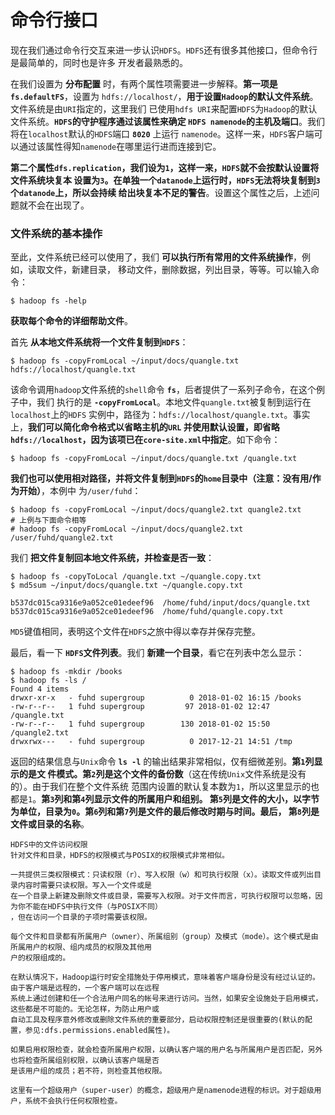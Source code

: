 命令行接口
==========================================================================
现在我们通过命令行交互来进一步认识`HDFS`。`HDFS`还有很多其他接口，但命令行是最简单的，同时也是许多
开发者最熟悉的。

在我们设置为 **分布配置** 时，有两个属性项需要进一步解释。**第一项是`fs.defaultFS`**，设置为
`hdfs://localhost/`，**用于设置`Hadoop`的默认文件系统**。文件系统是由`URI`指定的，这里我们
已使用`hdfs URI`来配置`HDFS`为`Hadoop`的默认文件系统。**`HDFS`的守护程序通过该属性来确定
`HDFS namenode`的主机及端口**。我们将在`localhost`默认的`HDFS`端口 **`8020`** 上运行
`namenode`。这样一来，`HDFS`客户端可以通过该属性得知`namenode`在哪里运行进而连接到它。

**第二个属性`dfs.replication`，我们设为`1`，这样一来，`HDFS`就不会按默认设置将文件系统块复本
设置为`3`。在单独一个`datanode`上运行时，`HDFS`无法将块复制到`3`个`datanode`上，所以会持续
给出块复本不足的警告**。设置这个属性之后，上述问题就不会在出现了。

### 文件系统的基本操作
至此，文件系统已经可以使用了，我们 **可以执行所有常用的文件系统操作**，例如，读取文件，新建目录，
移动文件，删除数据，列出目录，等等。可以输入命令：
```shell
$ hadoop fs -help
```
**获取每个命令的详细帮助文件**。

首先 **从本地文件系统将一个文件复制到`HDFS`**：
```shell
$ hadoop fs -copyFromLocal ~/input/docs/quangle.txt hdfs://localhost/quangle.txt
```
该命令调用`hadoop`文件系统的`shell`命令 **`fs`**，后者提供了一系列子命令，在这个例子中，我们
执行的是 **`-copyFromLocal`**。本地文件`quangle.txt`被复制到运行在`localhost`上的`HDFS`
实例中，路径为：`hdfs://localhost/quangle.txt`。事实上，**我们可以简化命令格式以省略主机的`URL`
并使用默认设置，即省略`hdfs://localhost`，因为该项已在`core-site.xml`中指定**。如下命令：
```shell
$ hadoop fs -copyFromLocal ~/input/docs/quangle.txt /quangle.txt
```
**我们也可以使用相对路径，并将文件复制到`HDFS`的`home`目录中（注意：没有用/作为开始）**，本例中
为`/user/fuhd`：
```shell
$ hadoop fs -copyFromLocal ~/input/docs/quangle2.txt quangle2.txt
# 上例与下面命令相等
# hadoop fs -copyFromLocal ~/input/docs/quangle2.txt /user/fuhd/quangle2.txt
```
我们 **把文件复制回本地文件系统，并检查是否一致**：
```shell
$ hadoop fs -copyToLocal /quangle.txt ~/quangle.copy.txt
$ md5sum ~/input/docs/quangle.txt ~/quangle.copy.txt

b537dc015ca9316e9a052ce01edeef96  /home/fuhd/input/docs/quangle.txt
b537dc015ca9316e9a052ce01edeef96  /home/fuhd/quangle.copy.txt
```
`MD5`键值相同，表明这个文件在`HDFS`之旅中得以幸存并保存完整。

最后，看一下 **`HDFS`文件列表**。我们 **新建一个目录**，看它在列表中怎么显示：
```shell
$ hadoop fs -mkdir /books
$ hadoop fs -ls /
Found 4 items
drwxr-xr-x   - fuhd supergroup          0 2018-01-02 16:15 /books
-rw-r--r--   1 fuhd supergroup         97 2018-01-02 12:47 /quangle.txt
-rw-r--r--   1 fuhd supergroup        130 2018-01-02 15:50 /quangle2.txt
drwxrwx---   - fuhd supergroup          0 2017-12-21 14:51 /tmp
```
返回的结果信息与`Unix`命令 **`ls -l`** 的输出结果非常相似，仅有细微差别。**第`1`列显示的是文
件模式。第`2`列是这个文件的备份数**（这在传统`Unix`文件系统是没有的）。由于我们在整个文件系统
范围内设置的默认复本数为`1`，所以这里显示的也都是`1`。**第`3`列和第`4`列显示文件的所属用户和组别。
第`5`列是文件的大小，以字节为单位，目录为`0`。第`6`列和第`7`列是文件的最后修改时期与时间。最后，
第`8`列是文件或目录的名称**。
```
HDFS中的文件访问权限
针对文件和目录，HDFS的权限模式与POSIX的权限模式非常相似。

一共提供三类权限模式：只读权限（r）、写入权限（w）和可执行权限（x）。读取文件或列出目录内容时需要只读权限。写入一个文件或是
在一个目录上新建及删除文件或目录，需要写入权限。对于文件而言，可执行权限可以忽略，因为你不能在HDFS中执行文件（与POSIX不同）
，但在访问一个目录的子项时需要该权限。

每个文件和目录都有所属用户（owner）、所属组别（group）及模式（mode）。这个模式是由所属用户的权限、组内成员的权限及其他用
户的权限组成的。

在默认情况下，Hadoop运行时安全措施处于停用模式，意味着客户端身份是没有经过认证的。由于客户端是远程的，一个客户端可以在远程
系统上通过创建和任一个合法用户同名的帐号来进行访问。当然，如果安全设施处于启用模式，这些都是不可能的。无论怎样，为防止用户或
自动工具及程序意外修改或删除文件系统的重要部分，启动权限控制还是很重要的(默认的配置，参见:dfs.permissions.enabled属性)。

如果启用权限检查，就会检查所属用户权限，以确认客户端的用户名与所属用户是否匹配，另外也将检查所属组别权限，以确认该客户端是否
是该用户组的成员；若不符，则检查其他权限。

这里有一个超级用户（super-user）的概念，超级用户是namenode进程的标识。对于超级用户，系统不会执行任何权限检查。
```
